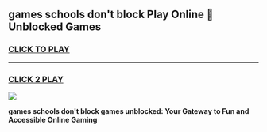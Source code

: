 
## games schools don't block Play Online 👋 Unblocked Games
<h3>
<a href="https://news.freeplayer.one?title=games_schools_don't_block&ref=17GH">CLICK TO PLAY</a></h3>
<hr>

<h3>
<a href="https://news.freeplayer.one?title=games_schools_don't_block&ref=17GH">CLICK 2 PLAY</a>
  
</h3>

<a href="https://news.freeplayer.one?title=games_schools_don't_block&ref=17GH/"><img src="https://clearcache.store/games.png"></a>


**games schools don't block games unblocked: Your Gateway to Fun and Accessible Online Gaming**
